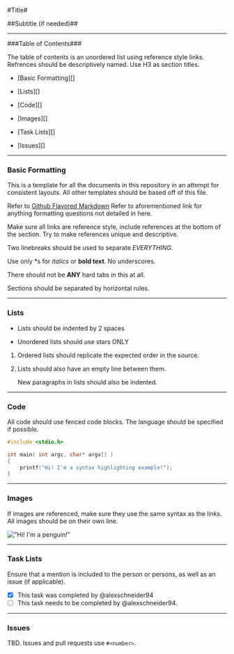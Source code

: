 #Title#

##Subtitle (if needed)## 

---------------------------------------------------

###Table of Contents###

The table of contents is an unordered list using reference style links. Refrences should be descriptively named. Use H3 as section titles. 

  * [Basic Formatting][]

  * [Lists][]

  * [Code][]

  * [Images][]

  * [Task Lists][]

  * [Issues][]

---------------------------------------------------

### Basic Formatting ###

This is a template for all the documents in this repository in an attempt for consistent layouts. All other templates should be based off of this file.

Refer to [Github Flavored Markdown][GFM] Refer to aforementioned link for anything formatting questions not detailed in here.

Make sure all links are reference style, include references at the bottom of the section. Try to make references unique and descriptive.

Two linebreaks should be used to separate *EVERYTHING*.

Use only \*s for *italics* or **bold text**. No underscores. 

There should not be **ANY** hard tabs in this at all. 

Sections should be separated by horizontal rules. 

[GFM]: https://help.github.com/articles/github-flavored-markdown    "Github Flavored Markdown"

---------------------------------------------------

### Lists ###

  * Lists should be indented by 2 spaces

  * Unordered lists should use stars ONLY

  1. Ordered lists should replicate the expected order in the source.

  2. Lists should also have an empty line between them.

     New paragraphs in lists should also be indented. 

---------------------------------------------------

### Code ###

All code should use fenced code blocks. The language should be specified if possible. 

```C
#include <stdio.h>

int main( int argc, char* argv[] )
{
    printf("Hi! I'm a syntax highlighting example!");
}
```

--------------------------------------------------

### Images ###

If images are referenced, make sure they use the same syntax as the links. All images should be on their own line. 

!["Hi! I'm a penguin!"][Tux]

[Tux]: http://upload.wikimedia.org/wikipedia/commons/a/af/Tux.png   "Tux, the Linux mascot."

--------------------------------------------------

### Task Lists ###

Ensure that a mention is included to the person or persons, as well as an issue (if applicable). 

- [x] This task was completed by @alexschneider94
- [ ] This task needs to be completed by @alexschneider94.

--------------------------------------------------

### Issues ###

TBD. Issues and pull requests use `#<number>`.
